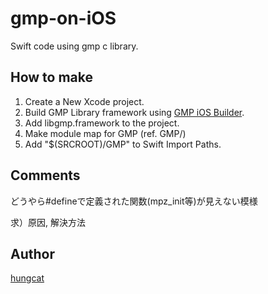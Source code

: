 # gmp-on-iOS
Swift code using gmp c library.

## How to make

1. Create a New Xcode project.
2. Build GMP Library framework using [GMP iOS Builder](https://github.com/NeoTeo/gmp-ios-builder).
3. Add libgmp.framework to the project.
4. Make module map for GMP (ref. GMP/) 
5. Add "$(SRCROOT)/GMP" to Swift Import Paths.

## Comments
どうやら#defineで定義された関数(mpz_init等)が見えない模様

求）原因, 解決方法

## Author

[hungcat](https://github.com/hungcat)
